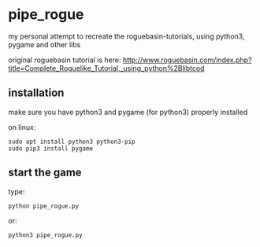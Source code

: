 # pipe_rogue
my personal attempt to recreate the roguebasin-tutorials, using python3, pygame and other libs

original roguebasin tutorial is here:
http://www.roguebasin.com/index.php?title=Complete_Roguelike_Tutorial,_using_python%2Blibtcod

## installation

make sure you have python3 and pygame (for python3) properly installed

on linux:

    sudo apt install python3 python3-pip
    sudo pip3 install pygame

## start the game

type:

    python pipe_rogue.py

or:

    python3 pipe_rogue.py